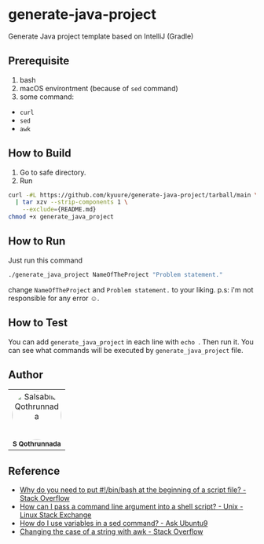 # generate-java-project
Generate Java project template based on IntelliJ (Gradle)

## Prerequisite
1. bash
2. macOS environtment (because of `sed` command)
3. some command:
  - `curl`
  - `sed`
  - `awk`

## How to Build
1. Go to safe directory.
2. Run
```sh
curl -#L https://github.com/kyuure/generate-java-project/tarball/main \
  | tar xzv --strip-components 1 \
    --exclude={README.md}
chmod +x generate_java_project
```

## How to Run
Just run this command
```sh
./generate_java_project NameOfTheProject "Problem statement."
```
change `NameOfTheProject` and `Problem statement.` to your liking.
p.s: i'm not responsible for any error ☺️.

## How to Test
You can add `generate_java_project` in each line with `echo `.
Then run it. You can see what commands will be executed by `generate_java_project` file.

## Author
<table>
  <tr>
<td align="center">
  <img src="https://avatars.githubusercontent.com/kyuure" width="100px;" alt="Salsabila Qothrunnada" style="border-radius:50%"/>
  <br/>
  <sub><b>S Qothrunnada</b></sub>
  <br/>
</td>
  </tr>
</table>

## Reference
- [Why do you need to put #!/bin/bash at the beginning of a script file? - Stack Overflow](https://stackoverflow.com/questions/8967902/why-do-you-need-to-put-bin-bash-at-the-beginning-of-a-script-file)
- [How can I pass a command line argument into a shell script? - Unix - Linux Stack Exchange](https://unix.stackexchange.com/questions/31414/how-can-i-pass-a-command-line-argument-into-a-shell-script)
- [How do I use variables in a sed command? - Ask Ubuntu9](https://askubuntu.com/questions/76808/how-do-i-use-variables-in-a-sed-command)
- [Changing the case of a string with awk - Stack Overflow](https://stackoverflow.com/questions/14139672/changing-the-case-of-a-string-with-awk)

